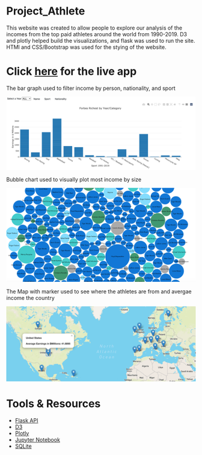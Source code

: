 # Project_Athlete
This website was created to allow people to explore our analysis of the incomes from the top paid athletes around the world from 1990-2019. D3 and plotly helped build the visualizations, and flask was used to run the site. HTMl and CSS/Bootstrap was used for the stying of the website.
# Click [here](http://project-athlete.herokuapp.com/) for the live app

The bar graph used to filter income by person, nationality, and sport

![Image of Bar graph](https://github.com/mneralla/Project_Athlete/blob/master/Screen%20Shot%202020-09-21%20at%202.38.10%20PM.png)

Bubble chart used to visually plot most income by size

![Image of Bubble graph](https://github.com/mneralla/Project_Athlete/blob/master/Screen%20Shot%202020-09-21%20at%202.38.43%20PM.png)

The Map with marker used to see where the athletes are from and avergae income the country

![Image of Map graph](https://github.com/mneralla/Project_Athlete/blob/master/Screen%20Shot%202020-09-21%20at%202.39.15%20PM.png)

# Tools & Resources
- [Flask API](https://www.flaskapi.org/)
- [D3](https://d3js.org/)
- [Plotly](https://plotly.com/)
- [Jupyter Notebook](https://jupyter.org/)
- [SQLite](https://www.sqlite.org/index.html)

